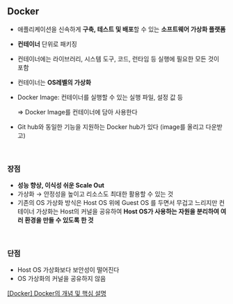 ## Docker

- 애플리케이션을 신속하게 **구축, 테스트 및 배포**할 수 있는 **소프트웨어 가상화 플랫폼**
- **컨테이너** 단위로 패키징
- 컨테이너에는 라이브러리, 시스템 도구, 코드, 런타임 등 실행에 필요한 모든 것이 포함
- 컨테이너는 **OS레벨의 가상화**
- Docker Image: 컨테이너를 실행할 수 있는 실행 파일, 설정 값 등
    
    ⇒ Docker Image를 컨테이너에 담아 사용한다
    
- Git hub와 동일한 기능을 지원하는 Docker hub가 있다 (image를 올리고 다운받고)

<br>

### 장점

- **성능 향상, 이식성 쉬운 Scale Out**
- 가상화 → 안정성을 높이고 리소스도 최대한 활용할 수 있는 것
- 기존의 OS 가상화 방식은 Host OS 위에 Guest OS 를 두면서 무겁고 느리지만 컨테이너 가상화는 Host의 커널을 공유하여 **Host OS가 사용하는 자원을 분리하여 여러 환경을 만들 수 있도록 한 것**

<br>

### 단점

- Host OS 가상화보다 보안성이 떨어진다
- OS 가상화의 커널을 공유하지 않음

[[Docker] Docker의 개념 및 핵심 설명](https://khj93.tistory.com/entry/Docker-Docker-%EA%B0%9C%EB%85%90)
